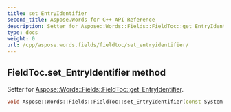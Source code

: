 ```yaml
---
title: set_EntryIdentifier
second_title: Aspose.Words for C++ API Reference
description: Setter for Aspose::Words::Fields::FieldToc::get_EntryIdentifier. 
type: docs
weight: 0
url: /cpp/aspose.words.fields/fieldtoc/set_entryidentifier/
---
```

## FieldToc.set_EntryIdentifier method


Setter for [Aspose::Words::Fields::FieldToc::get_EntryIdentifier](../get_entryidentifier/).

```cpp
void Aspose::Words::Fields::FieldToc::set_EntryIdentifier(const System::String &value)
```

